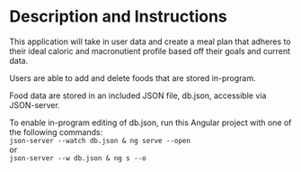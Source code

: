 # Description and Instructions
This application will take in user data and create a meal plan that adheres to their ideal caloric and macronutient profile based off their goals and current data.  
  
Users are able to add and delete foods that are stored in-program.  
  
Food data are stored in an included JSON file, db.json, accessible via JSON-server.  
  
To enable in-program editing of db.json, run this Angular project with one of the following commands:  
`json-server --watch db.json & ng serve --open`  
or  
`json-server --w db.json & ng s --o`  
